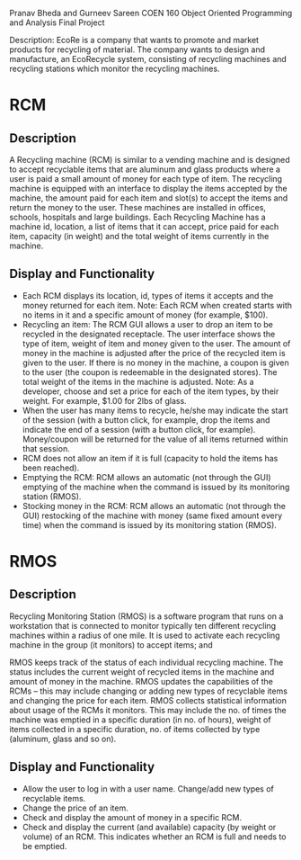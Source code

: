 Pranav Bheda and Gurneev Sareen
COEN 160 Object Oriented Programming and Analysis
Final Project

Description: EcoRe is a company that wants to promote and market products for recycling of material.
The company wants to design and manufacture, an EcoRecycle system, consisting of recycling machines and recycling stations which monitor the recycling machines.

# RCM


## Description

A Recycling machine (RCM) is similar to a vending machine and is designed to accept recyclable items that are aluminum and glass products where a user is paid a small amount of money for
each type of item. The recycling machine is equipped with an interface to display the items accepted by the machine, the amount paid for each item and slot(s) to accept the items and return the money to the user. These machines are installed in offices, schools, hospitals and large buildings.
Each Recycling Machine has a machine id, location, a list of items that it can accept, price paid for each item, capacity (in weight) and the total weight of items currently in the machine.

## Display and Functionality 

 - Each RCM displays its location, id, types of items it accepts and the money returned for each item. Note: Each RCM when created starts with no items in it and a specific amount of money (for example, $100).
 - Recycling an item: The RCM GUI allows a user to drop an item to be recycled in the designated receptacle. The user interface shows the type of item, weight of item and money given to the user. The amount of money in the machine is adjusted after the price of the recycled item is given to the user. If there is no money in the machine, a coupon is given to the user (the coupon is redeemable in the designated stores). The total weight of the items in the machine is adjusted. Note: As a developer, choose and set a price for each of the item types, by their weight. For example, $1.00 for 2lbs of glass.
 - When the user has many items to recycle, he/she may indicate the start of the session (with a button click, for example, drop the items and indicate the end of a session (with a button click, for example). Money/coupon will be returned for the value of all items returned within that session.
 - RCM does not allow an item if it is full (capacity to hold the items has been reached).
 - Emptying the RCM: RCM allows an automatic (not through the GUI) emptying of the machine when the command is issued by its monitoring station (RMOS).
 - Stocking money in the RCM: RCM allows an automatic (not through the GUI) restocking of the machine with money (same fixed amount every time) when the command is issued by its monitoring station (RMOS).




# RMOS 

## Description 

Recycling Monitoring Station (RMOS) is a software program that runs on a workstation that is connected to monitor typically ten different recycling machines within a radius of
one mile. It is used to activate each recycling machine in the group (it monitors) to accept items; and 

RMOS keeps track of the status of each individual recycling machine. The status includes the current weight of recycled items in the machine and amount of money in the machine. RMOS updates the capabilities of the RCMs – this may include changing or adding new types of recyclable items and changing the price for each item. RMOS collects statistical information about usage of the RCMs it monitors. This may include the no. of times the machine was emptied in a specific duration (in no. of hours), weight of items collected in a specific duration, no. of items collected by type (aluminum, glass and so on).


## Display and Functionality 

 - Allow the user to log in with a user name. Change/add new types of recyclable items.
 - Change the price of an item.
 - Check and display the amount of money in a specific RCM.
 - Check and display the current (and available) capacity (by weight or volume) of an RCM. This indicates whether an RCM is full and needs to be emptied.
